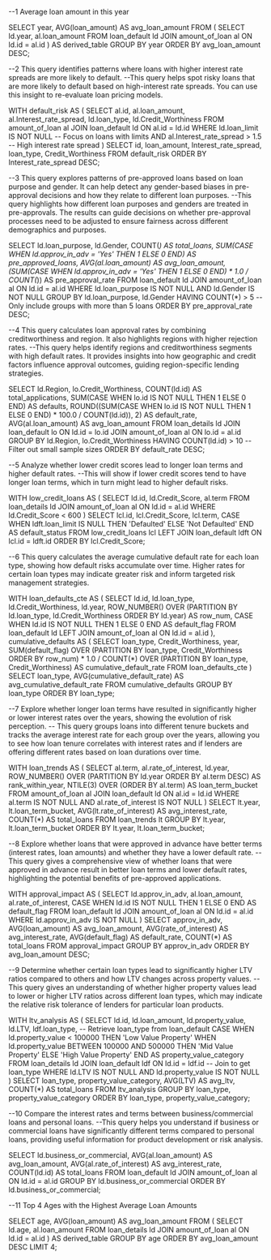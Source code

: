 
--1 Average loan amount in this year

SELECT 
    year,
    AVG(loan_amount) AS avg_loan_amount
FROM (
    SELECT 
        ld.year,
        al.loan_amount
    FROM loan_default ld
    JOIN amount_of_loan al ON ld.id = al.id
) AS derived_table
GROUP BY year
ORDER BY avg_loan_amount DESC;



--2 This query identifies patterns where loans with higher interest rate spreads are more likely to default. 
--This query helps spot risky loans that are more likely to default based on high-interest rate spreads. You can use this insight to re-evaluate loan pricing models.
 
 WITH default_risk AS (
    SELECT al.id, al.loan_amount, al.Interest_rate_spread, ld.loan_type, ld.Credit_Worthiness
    FROM amount_of_loan al
    JOIN loan_default ld ON al.id = ld.id
    WHERE  ld.loan_limit IS NOT NULL -- Focus on loans with limits
      AND al.Interest_rate_spread > 1.5 -- High interest rate spread
)
SELECT id, loan_amount, Interest_rate_spread, loan_type, Credit_Worthiness
FROM default_risk
ORDER BY Interest_rate_spread DESC;


--3 This query explores patterns of pre-approved loans based on loan purpose and gender. It can help detect any gender-based biases in pre-approval decisions and how they relate to different loan purposes.
--This query highlights how different loan purposes and genders are treated in pre-approvals. The results can guide decisions on whether pre-approval processes need to be adjusted to ensure fairness across different demographics and purposes.

SELECT ld.loan_purpose, ld.Gender, COUNT(*) AS total_loans, 
       SUM(CASE WHEN ld.approv_in_adv = 'Yes' THEN 1 ELSE 0 END) AS pre_approved_loans,
       AVG(al.loan_amount) AS avg_loan_amount, 
       (SUM(CASE WHEN ld.approv_in_adv = 'Yes' THEN 1 ELSE 0 END) * 1.0 / COUNT(*)) AS pre_approval_rate
FROM loan_default ld
JOIN amount_of_loan al ON ld.id = al.id
WHERE ld.loan_purpose IS NOT NULL AND ld.Gender IS NOT NULL
GROUP BY ld.loan_purpose, ld.Gender
HAVING COUNT(*) > 5 -- Only include groups with more than 5 loans
ORDER BY pre_approval_rate DESC;



--4 This query calculates loan approval rates by combining creditworthiness and region. It also highlights regions with higher rejection rates.
--This query helps identify regions and creditworthiness segments with high default rates. It provides insights into how geographic and credit factors influence approval outcomes, guiding region-specific lending strategies.

SELECT ld.Region, lo.Credit_Worthiness, 
       COUNT(ld.id) AS total_applications, 
       SUM(CASE WHEN lo.id IS NOT NULL THEN 1 ELSE 0 END) AS defaults,
       ROUND((SUM(CASE WHEN lo.id IS NOT NULL THEN 1 ELSE 0 END) * 100.0 / COUNT(ld.id)), 2) AS default_rate,
       AVG(al.loan_amount) AS avg_loan_amount
FROM loan_details ld
JOIN loan_default lo ON ld.id = lo.id
JOIN amount_of_loan al ON lo.id = al.id
GROUP BY ld.Region, lo.Credit_Worthiness
HAVING COUNT(ld.id) > 10 -- Filter out small sample sizes
ORDER BY default_rate DESC;




--5 Analyze whether lower credit scores lead to longer loan terms and higher default rates.
--This will show if lower credit scores tend to have longer loan terms, which in turn might lead to higher default risks.

WITH low_credit_loans AS (
    SELECT 
        ld.id,
        ld.Credit_Score,
        al.term
    FROM 
        loan_details ld
    JOIN 
        amount_of_loan al ON ld.id = al.id
    WHERE 
        ld.Credit_Score < 600
)
SELECT 
    lcl.id,
    lcl.Credit_Score,
    lcl.term,
    CASE 
        WHEN ldft.loan_limit IS NULL THEN 'Defaulted'
        ELSE 'Not Defaulted'
    END AS default_status
FROM 
    low_credit_loans lcl
LEFT JOIN 
    loan_default ldft ON lcl.id = ldft.id
ORDER BY 
    lcl.Credit_Score;




--6 This query calculates the average cumulative default rate for each loan type, showing how default risks accumulate over time. Higher rates for certain loan types may indicate greater risk and inform targeted risk management strategies.

WITH loan_defaults_cte AS (
    SELECT ld.id, ld.loan_type, ld.Credit_Worthiness, ld.year, 
           ROW_NUMBER() OVER (PARTITION BY ld.loan_type, ld.Credit_Worthiness ORDER BY ld.year) AS row_num,
           CASE WHEN ld.id IS NOT NULL THEN 1 ELSE 0 END AS default_flag
    FROM loan_default ld
    LEFT JOIN amount_of_loan al ON ld.id = al.id
),
cumulative_defaults AS (
    SELECT loan_type, Credit_Worthiness, year, 
           SUM(default_flag) OVER (PARTITION BY loan_type, Credit_Worthiness ORDER BY row_num) * 1.0 / COUNT(*) OVER (PARTITION BY loan_type, Credit_Worthiness) AS cumulative_default_rate
    FROM loan_defaults_cte
)
SELECT loan_type,
       AVG(cumulative_default_rate) AS avg_cumulative_default_rate
FROM cumulative_defaults
GROUP BY loan_type
ORDER BY loan_type;

--7 Explore whether longer loan terms have resulted in significantly higher or lower interest rates over the years, showing the evolution of risk perception.
-- This query groups loans into different tenure buckets and tracks the average interest rate for each group over the years, allowing you to see how loan tenure correlates with interest rates and if lenders are offering different rates based on loan durations over time.

WITH loan_trends AS (
    SELECT 
        al.term,
        al.rate_of_interest,
        ld.year,
        ROW_NUMBER() OVER (PARTITION BY ld.year ORDER BY al.term DESC) AS rank_within_year,
        NTILE(3) OVER (ORDER BY al.term) AS loan_term_bucket
    FROM amount_of_loan al
    JOIN loan_default ld ON al.id = ld.id
    WHERE al.term IS NOT NULL AND al.rate_of_interest IS NOT NULL
)
SELECT 
    lt.year,
    lt.loan_term_bucket,
    AVG(lt.rate_of_interest) AS avg_interest_rate,
    COUNT(*) AS total_loans
FROM loan_trends lt
GROUP BY lt.year, lt.loan_term_bucket
ORDER BY lt.year, lt.loan_term_bucket;


--8 Explore whether loans that were approved in advance have better terms (interest rates, loan amounts) and whether they have a lower default rate.
--This query gives a comprehensive view of whether loans that were approved in advance result in better loan terms and lower default rates, highlighting the potential benefits of pre-approved applications.

WITH approval_impact AS (
    SELECT 
        ld.approv_in_adv,
        al.loan_amount,
        al.rate_of_interest,
        CASE 
            WHEN ld.id IS NOT NULL THEN 1 ELSE 0 
        END AS default_flag
    FROM loan_default ld
    JOIN amount_of_loan al ON ld.id = al.id
    WHERE ld.approv_in_adv IS NOT NULL
)
SELECT 
    approv_in_adv,
    AVG(loan_amount) AS avg_loan_amount,
    AVG(rate_of_interest) AS avg_interest_rate,
    AVG(default_flag) AS default_rate,
    COUNT(*) AS total_loans
FROM approval_impact
GROUP BY approv_in_adv
ORDER BY avg_loan_amount DESC;


--9 Determine whether certain loan types  lead to significantly higher LTV ratios compared to others and how LTV changes across property values.
--This query gives an understanding of whether higher property values lead to lower or higher LTV ratios across different loan types, which may indicate the relative risk tolerance of lenders for particular loan products.

WITH ltv_analysis AS (
    SELECT 
        ld.id,
        ld.loan_amount,
        ld.property_value,
        ld.LTV,
        ldf.loan_type,   -- Retrieve loan_type from loan_default
        CASE 
            WHEN ld.property_value < 100000 THEN 'Low Value Property'
            WHEN ld.property_value BETWEEN 100000 AND 500000 THEN 'Mid Value Property'
            ELSE 'High Value Property'
        END AS property_value_category
    FROM loan_details ld
    JOIN loan_default ldf ON ld.id = ldf.id  -- Join to get loan_type
    WHERE ld.LTV IS NOT NULL AND ld.property_value IS NOT NULL
)
SELECT 
    loan_type,
    property_value_category,
    AVG(LTV) AS avg_ltv,
    COUNT(*) AS total_loans
FROM ltv_analysis
GROUP BY loan_type, property_value_category
ORDER BY loan_type, property_value_category;


--10 Compare the interest rates and terms between business/commercial loans and personal loans.
--This query helps you understand if business or commercial loans have significantly different terms compared to personal loans, providing useful information for product development or risk analysis.

SELECT 
    ld.business_or_commercial,
    AVG(al.loan_amount) AS avg_loan_amount,
    AVG(al.rate_of_interest) AS avg_interest_rate,
    COUNT(ld.id) AS total_loans
FROM loan_default ld
JOIN amount_of_loan al ON ld.id = al.id
GROUP BY ld.business_or_commercial
ORDER BY ld.business_or_commercial;


--11 Top 4 Ages with the Highest Average Loan Amounts

SELECT 
    age,
    AVG(loan_amount) AS avg_loan_amount
FROM (
    SELECT 
        ld.age,
        al.loan_amount
    FROM loan_details ld
    JOIN amount_of_loan al ON ld.id = al.id
) AS derived_table
GROUP BY age
ORDER BY avg_loan_amount DESC
LIMIT 4;

